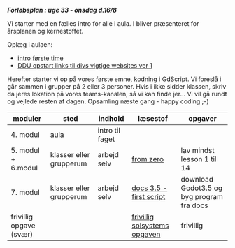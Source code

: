 ***Forløbsplan : uge 33 - onsdag d.16/8***

Vi starter med en fælles intro for alle i aula. 
I bliver præsenteret for årsplanen og kernestoffet.

Oplæg i aulaen:
- [intro første time](modul1.pdf)
- [DDU opstart links til divs vigtige websites ver 1](opstart.pdf)     

Herefter starter vi op på vores første emne, kodning i GdScript.
Vi foreslå i går sammen i grupper på 2 eller 3 personer.
Hvis i ikke sidder klassen, skriv da jeres lokation på vores teams-kanalen, så vi kan finde jer...
Vi vil gå rundt og vejlede resten af dagen. Opsamling næste gang - happy coding ;-) 

| moduler                | sted                    | indhold         | læsestof                                                                                                                | opgaver                                   |
|------------------------|-------------------------|-----------------|-------------------------------------------------------------------------------------------------------------------------|-------------------------------------------|
| 4. modul               | aula                    | intro til faget |                                                                                                                         |                                           |
| 5. modul + 6.modul     | klasser eller grupperum | arbejd selv     | [from zero](https://gdquest.github.io/learn-gdscript/)                                                                  | lav mindst lesson 1 til 14                |
| 7. modul               | klasser eller grupperum | arbejd selv     | [docs 3.5 - first script](https://docs.godotengine.org/en/3.5/getting_started/step_by_step/scripting_first_script.html) | download Godot3.5 og byg program fra docs |
| frivillig opgave (svær)|                         |                 | [frivillig solsystems opgaven](solsystemsopgaven.md)                                                                    | frivillig                                 |